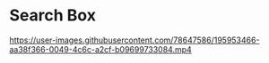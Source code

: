 # Search Box
 https://user-images.githubusercontent.com/78647586/195953466-aa38f366-0049-4c6c-a2cf-b09699733084.mp4

